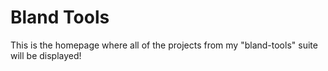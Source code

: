 # Bland Tools

This is the homepage where all of the projects from my "bland-tools" suite will be displayed!
